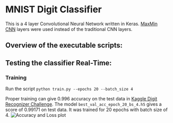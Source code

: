 # MNIST Digit Classifier

This is a 4 layer Convolutional Neural Network written in Keras. [MaxMin CNN](https://github.com/karandesai-96/maxmin-cnn) layers were used instead of the traditional CNN layers. 

## Overview of the executable scripts:
## Testing the classifier Real-Time:

### Training

Run the script `python train.py --epochs 20 --batch_size 4`

Proper training can give 0.996 accuracy on the test data in [Kaggle Digit Recognizer Challenge](https://www.kaggle.com/c/digit-recognizer).
The model `best_val_acc_epoch_20_bs_4.h5` gives a score of 0.99171 on test data. It was trained for 20 epochs with batch size of 4. 
       ![Accuracy and Loss plot](https://github.com/sarathknv/mnist/blob/master/pics/epochs_20_bs_4.png)
       
       
       
